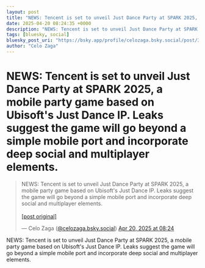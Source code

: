```yaml
---
layout: post
title: "NEWS: Tencent is set to unveil Just Dance Party at SPARK 2025, a mobile party game based on Ubisoft's Just Dance IP. Leaks suggest the game will go beyond a simple mobile port and incorporate deep social and multiplayer elements."
date: 2025-04-20 08:24:35 +0000
description: "NEWS: Tencent is set to unveil Just Dance Party at SPARK 2025, a mobile party game based on Ubisoft's Just Dance IP. Leaks suggest the game will go beyo..."
tags: [bluesky, social]
bluesky_post_uri: "https://bsky.app/profile/celozaga.bsky.social/post/3lna7xo7wuz2z"
author: "Celo Zaga"
---
```


<h1 class="bluesky-post-title">NEWS: Tencent is set to unveil Just Dance Party at SPARK 2025, a mobile party game based on Ubisoft's Just Dance IP. Leaks suggest the game will go beyond a simple mobile port and incorporate deep social and multiplayer elements.</h1>


<blockquote class="bluesky-embed" data-bluesky-uri="at://did:plc:lmh6rennptq77inaztnovw4b/app.bsky.feed.post/3lna7xo7wuz2z" data-bluesky-embed-color-mode="system">
<p lang="">NEWS: Tencent is set to unveil Just Dance Party at SPARK 2025, a mobile party game based on Ubisoft's Just Dance IP. Leaks suggest the game will go beyond a simple mobile port and incorporate deep social and multiplayer elements.<br><br><a href="https://bsky.app/profile/celozaga.bsky.social/post/3lna7xo7wuz2z">[post original]</a></p>
&mdash; Celo Zaga (<a href="https://bsky.app/profile/did:plc:lmh6rennptq77inaztnovw4b">@celozaga.bsky.social</a>) <a href="https://bsky.app/profile/celozaga.bsky.social/post/3lna7xo7wuz2z">Apr 20, 2025 at 08:24</a>
</blockquote>
<script async src="https://embed.bsky.app/static/embed.js" charset="utf-8"></script>


<p class="bluesky-post-description">NEWS: Tencent is set to unveil Just Dance Party at SPARK 2025, a mobile party game based on Ubisoft's Just Dance IP. Leaks suggest the game will go beyond a simple mobile port and incorporate deep social and multiplayer elements.</p>
